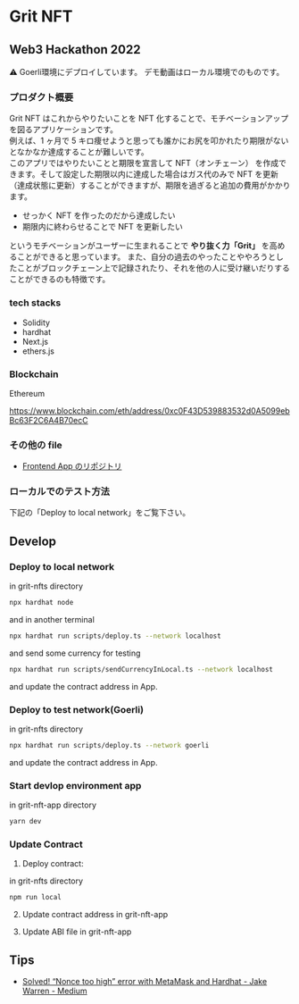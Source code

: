 # Grit NFT

## Web3 Hackathon 2022

⚠️ Goerli環境にデプロイしています。
デモ動画はローカル環境でのものです。

### プロダクト概要

Grit NFT はこれからやりたいことを NFT 化することで、モチベーションアップを図るアプリケーションです。  
例えば、1 ヶ月で 5 キロ痩せようと思っても誰かにお尻を叩かれたり期限がないとなかなか達成することが難しいです。  
このアプリではやりたいことと期限を宣言して NFT（オンチェーン） を作成できます。そして設定した期限以内に達成した場合はガス代のみで NFT を更新（達成状態に更新）することができますが、期限を過ぎると追加の費用がかかります。

* せっかく NFT を作ったのだから達成したい
* 期限内に終わらせることで NFT を更新したい  

というモチベーションがユーザーに生まれることで **やり抜く力「Grit」** を高めることができると思っています。
また、自分の過去のやったことややろうとしたことがブロックチェーン上で記録されたり、それを他の人に受け継いだりすることができるのも特徴です。

### tech stacks

- Solidity
- hardhat
- Next.js
- ethers.js

### Blockchain

Ethereum

https://www.blockchain.com/eth/address/0xc0F43D539883532d0A5099ebBc63F2C6A4B70ecC

### その他の file

- [Frontend App のリポジトリ](https://github.com/yyokii/GritNFTApp)

### ローカルでのテスト方法

下記の「Deploy to local network」をご覧下さい。

## Develop

### Deploy to local network

in grit-nfts directory

```.sh
npx hardhat node
```

and in another terminal

```.sh
npx hardhat run scripts/deploy.ts --network localhost
```

and send some currency for testing

```.sh
npx hardhat run scripts/sendCurrencyInLocal.ts --network localhost
```

and update the contract address in App.

### Deploy to test network(Goerli)

in grit-nfts directory

```.sh
npx hardhat run scripts/deploy.ts --network goerli
```

and update the contract address in App.

### Start devlop environment app 

in grit-nft-app directory

```.sh
yarn dev
```

### Update Contract

1. Deploy contract:

in grit-nfts directory

```.sh
npm run local
```

2. Update contract address in grit-nft-app

3. Update ABI file in grit-nft-app

## Tips

- [Solved! “Nonce too high” error with MetaMask and Hardhat - Jake Warren - Medium](https://medium.com/@thelasthash/solved-nonce-too-high-error-with-metamask-and-hardhat-adc66f092cd)
